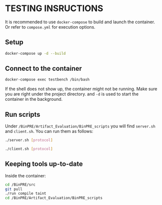 # TESTING INSRUCTIONS

It is recommended to use `docker-compose` to build and launch the
container. Or refer to `compose.yml` for execution options.

## Setup

``` bash
docker-compose up -d --build
```

## Connect to the container

``` bash
docker-compose exec testbench /bin/bash
```

If the shell does not show up, the container might not be running.
Make sure you are right under the project directory. and
`-d` is used to start the container in the background.

## Run scripts

Under `/BinPRE/Artifact_Evaluation/BinPRE_scripts` you will find 
`server.sh` and `client.sh`. You can run them as follows:

``` bash
./server.sh [protocol]
```

``` bash
./client.sh [protocol]
```

## Keeping tools up-to-date

Inside the container:

``` bash
cd /BinPRE/src
git pull
./run compile taint
cd /BinPRE/Artifact_Evaluation/BinPRE_scripts
```

